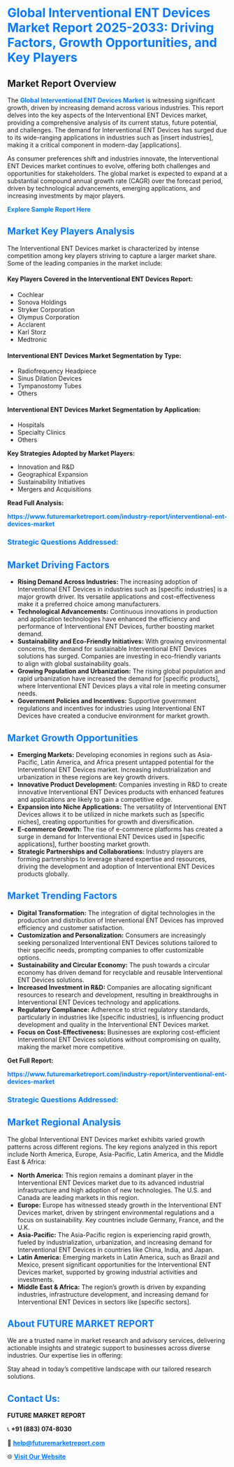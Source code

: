 <h1 style="color: #007BFF;">Global Interventional ENT Devices Market Report 2025-2033: Driving Factors, Growth Opportunities, and Key Players</h1>

<section id="overview">
<h2>Market Report Overview</h2>
<p>The <a href="https://www.futuremarketreport.com/industry-report/interventional-ent-devices-market" style="color: #007BFF; text-decoration: none;"><strong>Global Interventional ENT Devices Market</strong></a> is witnessing significant growth, driven by increasing demand across various industries. This report delves into the key aspects of the Interventional ENT Devices market, providing a comprehensive analysis of its current status, future potential, and challenges. The demand for Interventional ENT Devices has surged due to its wide-ranging applications in industries such as [insert industries], making it a critical component in modern-day [applications].</p>
<p>As consumer preferences shift and industries innovate, the Interventional ENT Devices market continues to evolve, offering both challenges and opportunities for stakeholders. The global market is expected to expand at a substantial compound annual growth rate (CAGR) over the forecast period, driven by technological advancements, emerging applications, and increasing investments by major players.</p>
</section>

<section id="overview">
<p><a href="https://www.futuremarketreport.com/request-sample/reportId=79116" style="color: #007BFF; text-decoration: none;"><strong>Explore Sample Report Here</strong></a></p>
</section>

<section id="key-players">
<h2 style="color: #007BFF;">Market Key Players Analysis</h2>
<p>The Interventional ENT Devices market is characterized by intense competition among key players striving to capture a larger market share. Some of the leading companies in the market include:</p>
<h4>Key Players Covered in the Interventional ENT Devices Report:</h4>
<ul><li>Cochlear</li><li>Sonova Holdings</li><li>Stryker Corporation</li><li>Olympus Corporation</li><li>Acclarent</li><li>Karl Storz</li><li>Medtronic</li></ul>
<h4>Interventional ENT Devices Market Segmentation by Type:</h4>
<ul><li>Radiofrequency Headpiece</li><li>Sinus Dilation Devices</li><li>Tympanostomy Tubes</li><li>Others</li></ul>

<h4>Interventional ENT Devices Market Segmentation by Application:</h4>
<ul><li>Hospitals</li><li>Specialty Clinics</li><li>Others</li></ul>
<p><strong>Key Strategies Adopted by Market Players:</strong></p>
<ul>
<li>Innovation and R&D</li>
<li>Geographical Expansion</li>
<li>Sustainability Initiatives</li>
<li>Mergers and Acquisitions</li>
</ul>
</section>

<section>
<p><strong>Read Full Analysis: </strong></p><a href="https://www.futuremarketreport.com/industry-report/interventional-ent-devices-market" style="color: #007BFF; text-decoration: none;"><strong>https://www.futuremarketreport.com/industry-report/interventional-ent-devices-market</strong></a>
<h3 style="color: #007BFF;">Strategic Questions Addressed:</h3>
</section>

<section id="driving-factors">
<h2 style="color: #007BFF;">Market Driving Factors</h2>
<ul>
<li><strong>Rising Demand Across Industries:</strong> The increasing adoption of Interventional ENT Devices in industries such as [specific industries] is a major growth driver. Its versatile applications and cost-effectiveness make it a preferred choice among manufacturers.</li>
<li><strong>Technological Advancements:</strong> Continuous innovations in production and application technologies have enhanced the efficiency and performance of Interventional ENT Devices, further boosting market demand.</li>
<li><strong>Sustainability and Eco-Friendly Initiatives:</strong> With growing environmental concerns, the demand for sustainable Interventional ENT Devices solutions has surged. Companies are investing in eco-friendly variants to align with global sustainability goals.</li>
<li><strong>Growing Population and Urbanization:</strong> The rising global population and rapid urbanization have increased the demand for [specific products], where Interventional ENT Devices plays a vital role in meeting consumer needs.</li>
<li><strong>Government Policies and Incentives:</strong> Supportive government regulations and incentives for industries using Interventional ENT Devices have created a conducive environment for market growth.</li>
</ul>
</section>

<section id="growth-opportunities">
<h2 style="color: #007BFF;">Market Growth Opportunities</h2>
<ul>
<li><strong>Emerging Markets:</strong> Developing economies in regions such as Asia-Pacific, Latin America, and Africa present untapped potential for the Interventional ENT Devices market. Increasing industrialization and urbanization in these regions are key growth drivers.</li>
<li><strong>Innovative Product Development:</strong> Companies investing in R&D to create innovative Interventional ENT Devices products with enhanced features and applications are likely to gain a competitive edge.</li>
<li><strong>Expansion into Niche Applications:</strong> The versatility of Interventional ENT Devices allows it to be utilized in niche markets such as [specific niches], creating opportunities for growth and diversification.</li>
<li><strong>E-commerce Growth:</strong> The rise of e-commerce platforms has created a surge in demand for Interventional ENT Devices used in [specific applications], further boosting market growth.</li>
<li><strong>Strategic Partnerships and Collaborations:</strong> Industry players are forming partnerships to leverage shared expertise and resources, driving the development and adoption of Interventional ENT Devices products globally.</li>
</ul>
</section>

<section id="trending-factors">
<h2 style="color: #007BFF;">Market Trending Factors</h2>
<ul>
<li><strong>Digital Transformation:</strong> The integration of digital technologies in the production and distribution of Interventional ENT Devices has improved efficiency and customer satisfaction.</li>
<li><strong>Customization and Personalization:</strong> Consumers are increasingly seeking personalized Interventional ENT Devices solutions tailored to their specific needs, prompting companies to offer customizable options.</li>
<li><strong>Sustainability and Circular Economy:</strong> The push towards a circular economy has driven demand for recyclable and reusable Interventional ENT Devices solutions.</li>
<li><strong>Increased Investment in R&D:</strong> Companies are allocating significant resources to research and development, resulting in breakthroughs in Interventional ENT Devices technology and applications.</li>
<li><strong>Regulatory Compliance:</strong> Adherence to strict regulatory standards, particularly in industries like [specific industries], is influencing product development and quality in the Interventional ENT Devices market.</li>
<li><strong>Focus on Cost-Effectiveness:</strong> Businesses are exploring cost-efficient Interventional ENT Devices solutions without compromising on quality, making the market more competitive.</li>
</ul>
</section>

<section>
<p><strong>Get Full Report: </strong></p><a href="https://www.futuremarketreport.com/industry-report/interventional-ent-devices-market" style="color: #007BFF; text-decoration: none;"><strong>https://www.futuremarketreport.com/industry-report/interventional-ent-devices-market</strong></a>
<h3 style="color: #007BFF;">Strategic Questions Addressed:</h3>
</section>


<section id="regional-analysis">
<h2 style="color: #007BFF;">Market Regional Analysis</h2>
<p>The global Interventional ENT Devices market exhibits varied growth patterns across different regions. The key regions analyzed in this report include North America, Europe, Asia-Pacific, Latin America, and the Middle East & Africa:</p>
<ul>
<li><strong>North America:</strong> This region remains a dominant player in the Interventional ENT Devices market due to its advanced industrial infrastructure and high adoption of new technologies. The U.S. and Canada are leading markets in this region.</li>
<li><strong>Europe:</strong> Europe has witnessed steady growth in the Interventional ENT Devices market, driven by stringent environmental regulations and a focus on sustainability. Key countries include Germany, France, and the U.K.</li>
<li><strong>Asia-Pacific:</strong> The Asia-Pacific region is experiencing rapid growth, fueled by industrialization, urbanization, and increasing demand for Interventional ENT Devices in countries like China, India, and Japan.</li>
<li><strong>Latin America:</strong> Emerging markets in Latin America, such as Brazil and Mexico, present significant opportunities for the Interventional ENT Devices market, supported by growing industrial activities and investments.</li>
<li><strong>Middle East & Africa:</strong> The region’s growth is driven by expanding industries, infrastructure development, and increasing demand for Interventional ENT Devices in sectors like [specific sectors].</li>
</ul>
</section>

<footer>
<h2 style="color: #007BFF;">About FUTURE MARKET REPORT</h2>
<p>We are a trusted name in market research and advisory services, delivering actionable insights and strategic support to businesses across diverse industries. Our expertise lies in offering:</p>

<p>Stay ahead in today’s competitive landscape with our tailored research solutions.</p>

<h2 style="color: #007BFF;">Contact Us:</h2>
<p><strong>FUTURE MARKET REPORT</strong></p>
<p>📞 <strong>+91 (883) 074-8030</strong></p>
<p>📧 <strong><a href="mailto:help@futuremarketreport.com" style="color: #007BFF;">help@futuremarketreport.com</a></strong></p>
<p>🌐 <strong><a href="https://www.futuremarketreport.com/" style="color: #007BFF;">Visit Our Website</a></strong></p>
</footer>